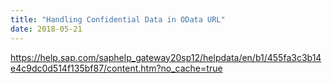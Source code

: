 ```yaml
---
title: "Handling Confidential Data in OData URL"
date: 2018-05-21
---
```




https://help.sap.com/saphelp_gateway20sp12/helpdata/en/b1/455fa3c3b14e4c9dc0d514f135bf87/content.htm?no_cache=true